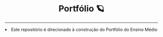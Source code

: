 <h1 align="center"> Portfólio 🪐</h1>
<hr>
<li> Este repositório é direcionado à construção do Portfólio do Ensino Médio </li>

